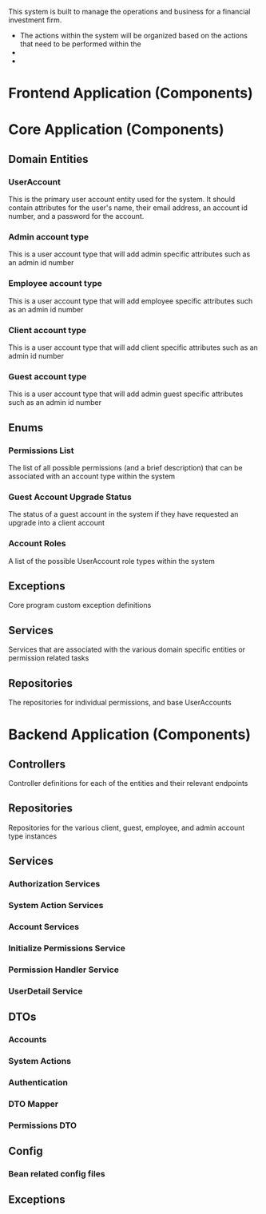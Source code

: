 
This system is built to manage the operations and business for a financial investment firm.

- The actions within the system will be organized based on the actions that need to be performed within the 
- 
- 

# Frontend Application (Components)

## 


##


# Core Application (Components)

## Domain Entities

### UserAccount

This is the primary user account entity used for the system. It should contain attributes for the user's name, their email address, an account id number, and a password for the account.


### Admin account type
This is a user account type that will add admin specific attributes such as an admin id number

### Employee account type
This is a user account type that will add employee specific attributes such as an admin id number

### Client account type
This is a user account type that will add client specific attributes such as an admin id number

### Guest account type
This is a user account type that will add admin guest specific attributes such as an admin id number

## Enums

### Permissions List
The list of all possible permissions (and a brief description) that can be associated with an account type within the system

### Guest Account Upgrade Status
The status of a guest account in the system if they have requested an upgrade into a client account 

### Account Roles
A list of the possible UserAccount role types within the system

## Exceptions
Core program custom exception definitions

## Services
Services that are associated with the various domain specific entities or permission related tasks

## Repositories
The repositories for individual permissions, and base UserAccounts

# Backend Application (Components)

## Controllers
Controller definitions for each of the entities and their relevant endpoints 

## Repositories
Repositories for the various client, guest, employee, and admin account type instances

## Services

### Authorization Services

### System Action Services

### Account Services

### Initialize Permissions Service

### Permission Handler Service

### UserDetail Service

## DTOs

### Accounts

### System Actions

### Authentication

### DTO Mapper

### Permissions DTO

## Config

### Bean related config files

## Exceptions